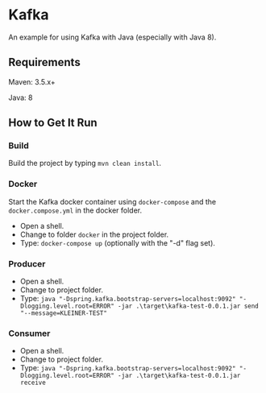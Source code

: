 # Kafka

An example for using Kafka with Java (especially with Java 8).


## Requirements

Maven: 3.5.x+

Java: 8


## How to Get It Run

### Build

Build the project by typing ``mvn clean install``.


### Docker

Start the Kafka docker container using ``docker-compose`` and the ``docker.compose.yml`` in the docker folder.

* Open a shell.
* Change to folder ``docker`` in the project folder.
* Type: ``docker-compose up`` (optionally with the "-d" flag set).


### Producer

* Open a shell.
* Change to project folder.
* Type: ``java "-Dspring.kafka.bootstrap-servers=localhost:9092" "-Dlogging.level.root=ERROR" -jar .\target\kafka-test-0.0.1.jar send "--message=KLEINER-TEST"``


### Consumer

* Open a shell.
* Change to project folder.
* Type: ``java "-Dspring.kafka.bootstrap-servers=localhost:9092" "-Dlogging.level.root=ERROR" -jar .\target\kafka-test-0.0.1.jar receive``